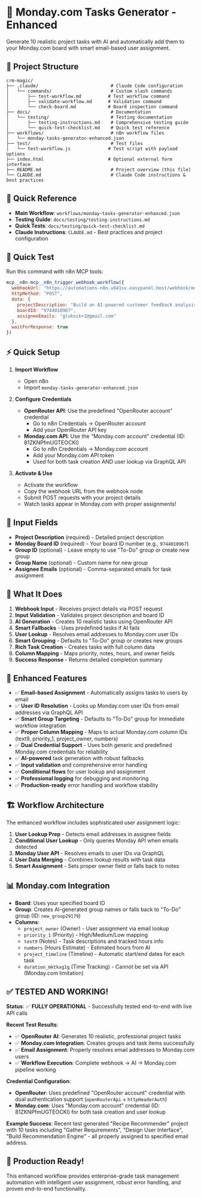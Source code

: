 # 🚀 Monday.com Tasks Generator - Enhanced

Generate 10 realistic project tasks with AI and automatically add them to your Monday.com board with smart email-based user assignment.

## 📁 Project Structure

```
crm-magic/
├── .claude/                           # Claude Code configuration
│   └── commands/                      # Custom slash commands
│       ├── test-workflow.md          # Test workflow command
│       ├── validate-workflow.md      # Validation command
│       └── check-board.md            # Board inspection command
├── docs/                              # Documentation
│   └── testing/                       # Testing documentation
│       ├── testing-instructions.md    # Comprehensive testing guide
│       └── quick-test-checklist.md    # Quick test reference
├── workflows/                         # n8n workflow files
│   └── monday-tasks-generator-enhanced.json
├── test/                              # Test files
│   └── test-workflow.js              # Test script with payload options
├── index.html                        # Optional external form interface
├── README.md                          # Project overview (this file)
└── CLAUDE.md                          # Claude Code instructions & best practices
```

## 📝 Quick Reference

- **Main Workflow**: `workflows/monday-tasks-generator-enhanced.json`
- **Testing Guide**: `docs/testing/testing-instructions.md`
- **Quick Tests**: `docs/testing/quick-test-checklist.md`
- **Claude Instructions**: `CLAUDE.md` - Best practices and project configuration

## 🚀 Quick Test

Run this command with n8n MCP tools:
```javascript
mcp__n8n-mcp__n8n_trigger_webhook_workflow({
  webhookUrl: "https://automations-n8n.u841sv.easypanel.host/webhook/monday-tasks",
  httpMethod: "POST",
  data: {
    projectDescription: "Build an AI-powered customer feedback analysis system",
    boardId: "9744010967",
    assigneeEmails: "gluknik+1@gmail.com"
  },
  waitForResponse: true
})
```

## ⚡ Quick Setup

1. **Import Workflow**
   - Open n8n
   - Import `monday-tasks-generator-enhanced.json`

2. **Configure Credentials**
   - **OpenRouter API**: Use the predefined "OpenRouter account" credential
     - Go to n8n Credentials → OpenRouter account
     - Add your OpenRouter API key
   - **Monday.com API**: Use the "Monday.com account" credential (ID: 81ZKNPfmUGTEOCKI)
     - Go to n8n Credentials → Monday.com account
     - Add your Monday.com API token
     - Used for both task creation AND user lookup via GraphQL API

3. **Activate & Use**
   - Activate the workflow
   - Copy the webhook URL from the webhook node
   - Submit POST requests with your project details
   - Watch tasks appear in Monday.com with proper assignments!

## 📝 Input Fields

- **Project Description** (required) - Detailed project description
- **Monday Board ID** (required) - Your board ID number (e.g., `9744010967`)
- **Group ID** (optional) - Leave empty to use "To-Do" group or create new group
- **Group Name** (optional) - Custom name for new group
- **Assignee Emails** (optional) - Comma-separated emails for task assignment

## 🎯 What It Does

1. **Webhook Input** - Receives project details via POST request
2. **Input Validation** - Validates project description and board ID
3. **AI Generation** - Creates 10 realistic tasks using OpenRouter API
4. **Smart Fallbacks** - Uses predefined tasks if AI fails
5. **User Lookup** - Resolves email addresses to Monday.com user IDs
6. **Smart Grouping** - Defaults to "To-Do" group or creates new groups
7. **Rich Task Creation** - Creates tasks with full column data
8. **Column Mapping** - Maps priority, notes, hours, and owner fields
9. **Success Response** - Returns detailed completion summary

## 🔧 Enhanced Features

- ✅ **Email-based Assignment** - Automatically assigns tasks to users by email
- ✅ **User ID Resolution** - Looks up Monday.com user IDs from email addresses via GraphQL API
- ✅ **Smart Group Targeting** - Defaults to "To-Do" group for immediate workflow integration
- ✅ **Proper Column Mapping** - Maps to actual Monday.com column IDs (text9, priority_1, project_owner, numbers)
- ✅ **Dual Credential Support** - Uses both generic and predefined Monday.com credentials for reliability
- ✅ **AI-powered** task generation with robust fallbacks
- ✅ **Input validation** and comprehensive error handling
- ✅ **Conditional flows** for user lookup and assignment
- ✅ **Professional logging** for debugging and monitoring
- ✅ **Production-ready** error handling and workflow stability

## 🏗️ Workflow Architecture

The enhanced workflow includes sophisticated user assignment logic:

1. **User Lookup Prep** - Detects email addresses in assignee fields
2. **Conditional User Lookup** - Only queries Monday API when emails detected  
3. **Monday User API** - Resolves emails to user IDs via GraphQL
4. **User Data Merging** - Combines lookup results with task data
5. **Smart Assignment** - Sets proper owner field or falls back to notes

## 📊 Monday.com Integration

- **Board**: Uses your specified board ID
- **Group**: Creates AI-generated group names or falls back to "To-Do" group (ID: `new_group29179`)
- **Columns**: 
  - `project_owner` (Owner) - User assignment via email lookup
  - `priority_1` (Priority) - High/Medium/Low mapping
  - `text9` (Notes) - Task descriptions and tracked hours info
  - `numbers` (Hours Estimate) - Estimated hours from AI
  - `project_timeline` (Timeline) - Automatic start/end dates for each task
  - `duration_mktkxg1g` (Time Tracking) - Cannot be set via API (Monday.com limitation)

## ✅ **TESTED AND WORKING!**

**Status**: ✅ **FULLY OPERATIONAL** - Successfully tested end-to-end with live API calls

**Recent Test Results**:
- ✅ **OpenRouter AI**: Generates 10 realistic, professional project tasks
- ✅ **Monday.com Integration**: Creates groups and task items successfully
- ✅ **Email Assignment**: Properly resolves email addresses to Monday.com users
- ✅ **Workflow Execution**: Complete webhook → AI → Monday.com pipeline working

**Credential Configuration**:
- **OpenRouter**: Uses predefined "OpenRouter account" credential with dual authentication support (`openRouterApi` + `httpHeaderAuth`)
- **Monday.com**: Uses "Monday.com account" credential (ID: 81ZKNPfmUGTEOCKI) for both task creation and user lookup

**Example Success**: Recent test generated "Recipe Recommender" project with 10 tasks including "Gather Requirements", "Design User Interface", "Build Recommendation Engine" - all properly assigned to specified email address.

## 🎉 Production Ready!

This enhanced workflow provides enterprise-grade task management automation with intelligent user assignment, robust error handling, and proven end-to-end functionality.